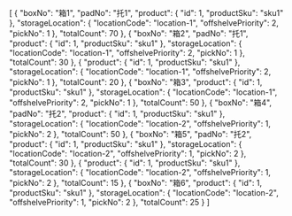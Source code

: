 [
  {
    "boxNo": "箱1",
    "padNo": "托1",
    "product": {
      "id": 1,
      "productSku": "sku1"
    },
    "storageLocation": {
      "locationCode": "location-1",
      "offshelvePriority": 2,
      "pickNo": 1
    },
    "totalCount": 70
  },
  {
    "boxNo": "箱2",
    "padNo": "托1",
    "product": {
      "id": 1,
      "productSku": "sku1"
    },
    "storageLocation": {
      "locationCode": "location-1",
      "offshelvePriority": 2,
      "pickNo": 1
    },
    "totalCount": 30
  },
  {
    "product": {
      "id": 1,
      "productSku": "sku1"
    },
    "storageLocation": {
      "locationCode": "location-1",
      "offshelvePriority": 2,
      "pickNo": 1
    },
    "totalCount": 20
  },
  {
    "boxNo": "箱3",
    "product": {
      "id": 1,
      "productSku": "sku1"
    },
    "storageLocation": {
      "locationCode": "location-1",
      "offshelvePriority": 2,
      "pickNo": 1
    },
    "totalCount": 50
  },
  {
    "boxNo": "箱4",
    "padNo": "托2",
    "product": {
      "id": 1,
      "productSku": "sku1"
    },
    "storageLocation": {
      "locationCode": "location-2",
      "offshelvePriority": 1,
      "pickNo": 2
    },
    "totalCount": 50
  },
  {
    "boxNo": "箱5",
    "padNo": "托2",
    "product": {
      "id": 1,
      "productSku": "sku1"
    },
    "storageLocation": {
      "locationCode": "location-2",
      "offshelvePriority": 1,
      "pickNo": 2
    },
    "totalCount": 30
  },
  {
    "product": {
      "id": 1,
      "productSku": "sku1"
    },
    "storageLocation": {
      "locationCode": "location-2",
      "offshelvePriority": 1,
      "pickNo": 2
    },
    "totalCount": 15
  },
  {
    "boxNo": "箱6",
    "product": {
      "id": 1,
      "productSku": "sku1"
    },
    "storageLocation": {
      "locationCode": "location-2",
      "offshelvePriority": 1,
      "pickNo": 2
    },
    "totalCount": 25
  }
]